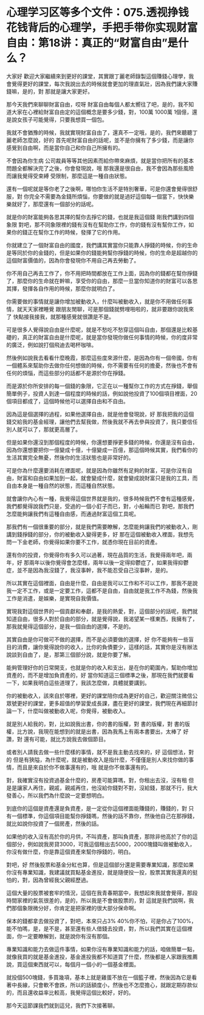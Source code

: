 # 心理学习区等多个文件：075.透视挣钱花钱背后的心理学，手把手带你实现财富自由：第18讲：真正的“财富自由”是什么？

大家好 歡迎大家繼續來到更好的課堂，其實跟丁麗老師錄製這個賺錢心理學，我會覺得更好的課堂，每次我說出去的時候就會更加的理直氣壯，因為我們讓大家賺錢嘛，是的，對 那就是讓大家更好。

那今天我們來聊聊財富自由，哎呀 財富自由每個人都太嚮往了吧，是的，我不知道大家在心裡給財富自由定的這個概念是要多少錢，對，100萬 1000萬 1個億，還是說女孩子可能覺得，只要我想買一個包。

我就不會猶豫的時候，我就實現財富自由了，還真不一定哦，是的，我們來聽聽丁麗老師怎麼說，好的 首先呢財富自由的話呢，並不是你擁有了多少錢，而是讓你感覺到自由啊，而是當你自己和你自己所擁有的。

不會因為你生病 公司裁員等等其他因素而給你帶來麻煩，就是當你把所有的基本問題全都解決完了之後，你會發現說，哦 那我還是很自由，我不會因為那些風險而讓我覺得受束縛 受限制，那麼這是一種自由狀態。

還有一個呢就是等你老了之後啊，哪怕你生活不是特別奢華，可是你還會覺得很舒服，對 你完全不需要為金錢所煩惱，你要做的就是過好這個每一個當下，快快樂樂就好了，那麼還有一個部分的話呢。

就是你的財富能夠各思其擇的幫你去掙它的錢，也就是我這個錢 剛我們講到四個象限 對吧，那不同象限裡的錢有沒有在幫助你工作，你的錢有沒有幫你工作，如果你的錢正在幫你工作的時候，發揮了它的作用。

你就建立了一個財富自由的國度，我們講其實當你只能靠人掙錢的時候，你的生命是等同於你的金錢的，但是如果你的錢能夠幫你掙錢的時候，你的生命是超越你的這個財富價值的，因為你會發現你不用自己再去勞動了。

你不用自己再去工作了，你不用把時間都放在工作上面，因為你的錢都在幫你掙錢了，那麼你的生命就在幹嘛，享受你的自由，那麼一旦當你知道你的財富可以各思其擇，發揮各自作用的時候，那麼你就明白了。

你需要做的事情就是讓你增加被動收入，什麼叫被動收入，就是你不用做任何事情，就天天家裡睡覺 跟朋友閒聊，可是那個錢就劈哩啪啦的，就非要跟你說我來了 快點接我接我，就那種感覺就很讚是不是。

可是很多人覺得說自由是什麼呢，就是不愁吃不愁穿這個叫自由，那個還是比較基礎的，真正的財富自由是什麼呢，就是當你發現你做任何事情的時候，你的度非常的廣泛，例如說打個飛迪去喝杯咖啡。

然後例如說我去看看什麼晚霞，那麼這些度來源什麼，是因為你有一個帝國，你有一個體系來幫助你去做你任何想做的時候，你不需要有任何的擔憂，然後也不會有任何的煩惱，而這些部分的話都不是源於你在掙錢。

而是源於你所安排的每一個錢的象限，它正在以一種幫你工作的方式在掙錢，舉個簡單例子，投資人到達一個程度的時候的話，例如說他投資了100個項目裡面，20個項目都成了，這個時候他可以選擇自由和不自由。

因為這是個選擇的過程，如果他選擇自由，就是他會發現說，好 那我把我的這個錢交給我的基金經理，讓他們去幫我做，然後我就不再去參與投資了，我只要信任別人就可以了，那就更高層了。

但是如果你還沒到那個程度的時候，你還想要掙更多錢的時候，你還是沒有自由，因為你還想要把你一億變成十億，十億變成一百億，那這個時候其實，我們看你的生活其實完全無憂，然後你的生活狀態也是非常好的。

可是你為什麼還要消耗在裡面呢，就是因為你雖然有足夠的財富，可是你沒有自由，財富和自由如果加到一起，就會變成什麼，就會變成說財富只是我的工具，而自由本身是一種自然的狀態，而這種自然狀態。

就會讓你內心有一種，我覺得這個世界就是我的，很多時候我們不會有這種感覺，我們都覺得說我們只是，受過的一個小釘子而已，對，小船輪而已 對吧，那我們怎麼能夠讓我們有這種自由感，而通過財富這個工具呢。

那我們有一個很重要的部分，就是我們需要瞭解，怎麼能夠讓我們的被動收入，剛講到錢掙錢的部分，你的被動收入變得更多，好 那在這個被動收入裡面，我想先問一下金老師，你覺得如果你要不工作，就憑你現在目前的資產。

還有你的投資，你覺得你有多久可以過著，現在品質的生活，我覺得兩年吧，兩年，好 那兩年以後你覺得會怎麼樣，兩年以後一定得抑鬱症了，如果我得抑鬱症，並不是因為我沒錢了，我沒事幹，我不能忍受自己沒事幹，是的。

所以其實在這個裡面，自由是什麼，自由是我可以工作和不可以工作，那我不是說我一定不工作，或是一定要工作，這都不是自由，自由就是我工作不為錢，然後我工作是消遣，是娛樂，是實現自我價值。

實現我對這個世界的一個貢獻和奉獻，是我的熱愛，對，這個部分的話呢，我們就知道自由，很多人對於自由的部分，就是覺得說，我渴望某一樣東西，我擁有了，那我就覺得這個部分，是我一個自由的選擇，不是的。

其實自由是你可做可不做的選擇，而不是必須要做的選擇，好 你不能夠有一些盲目的消費，讓你覺得說你的收入，比你的負債要少，這樣的話，其實你是沒有辦法說談到自由了，是，那第三個部分說，就是你要了解。

能夠管理好你的日常開支，也就是你的收入和支出，是在你的範圍內，幫助你增加資產的，而不是增加負資產的，好 當你知道這三個標準之後，那現在我們就要看一下，如果我明白這些道理了，我該怎麼做，具體就要講到。

你的被動收入，該來自於哪裡，更好的課堂陪你成為更好的自己，歡迎關注微信公眾號更好的課堂，更多超值的學習愛成長課，盡在更好的課堂，我們現在再細節討論一下，什麼叫做被動收入呢，你覺得，被動收入。

就是別人給我的，對，比如說我出書，你的書的版權，對 書的版權，對 書的版權，比方說，我現在能想到的就是出書，因為我馬上有兩本書要出，太棒了 好讚，對 還有可能，就比方說我去做個節目。

或者別人請我去做一些什麼樣的事情，就不是我主動去找來的，好 這個想法，對的 但是有狹隘，為什麼呢，就是被動收入是指什麼，不僅僅是別人來找你做的事情，而且是來自於你不做事還有的，哦 就是你不做事還有的。

對，我確實沒有投資過基金什麼的，房產可能算嗎，對，你租出去沒，沒有租 但是是讓家人再住，親戚，親戚再住，他沒給你錢對不對，沒給錢，那就不行，我大發善心，所以我們為什麼說一定要想明白。

到底你的這個是資產還是負資產，是一定從你這個裡面能賺錢的，賺錢的，對 只有一個標準，你這個項目能幫你掙錢嗎，然後的話不靠你，然後他自己在那掙錢，就比如說你投資了一個房產，然後的話。

如果他的收入沒有高於你的月供，不叫資產，那叫負資產，那除非他高於了你的這個部分，例如說我房貸3000，可我這個租出去5000，2000塊錢叫做被動收入，你沒有做什麼，你是靠這個資產來幫你掙錢的，明白。

對吧，好 然後股票和基金分紅也算，但是這個部分還是需要專業知識，那麼如果你沒有專業知識，我建議就買點基金進投，就是隨便投一投，股票其實我還真的挺怕的，對，因為曾經我父親經歷過。

這個大量的股票被套牢的情況，這個在我青春期當中，我想起來我就會覺得，那段時間家裡的氣氛很差的，是的，所以我是不會做股票的，對 這就是我們說啊，我們那個象限微分好，你肯定是把家裡的很大部分保命啊。

保本的錢都拿去做投資了，對吧，本來只占3% 40%你不怕，可是你占了100%，能不怕嗎，是，是不是，甚至還有些人借錢去投資，對，所以我們其實在這個裡面，你一定要瞭解到，就是說你有沒有那個。

專業知識和能力去做這件事情，如果你沒有專業知識和能力的話，咱做簡單一點，就像我買的就是基金進投，基金進投我都不知道買了什麼，然後都是人家跟我推薦說，買這個東西就可以，每個月一個小的一個基金裡面。

就投個500塊錢，多買幾項，基本上就是雞蛋不放在一個籃子裡，然後因為它是看著中長線，只會軟不會跌，所以的話額度小，然後也不怎麼擔心，就跟定期存款似的，而且還收益率比較高，我覺得這個比較好，好的。

那今天這節課我們就到這兒，我們下次接著聊。